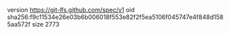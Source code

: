 version https://git-lfs.github.com/spec/v1
oid sha256:f9c11534e26e03b6b006018f553e82f2f5ea5106f045747e4f848d1585aa572f
size 2773
